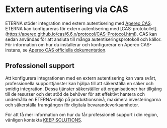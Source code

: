 # Extern autentisering via CAS

ETERNA stöder integration med extern autentisering med [Apereo CAS](https://apereo.github.io/cas/). ETERNA kan konfigureras för extern autentisering med [CAS-protokollet]. (https://apereo.github.io/cas/6.6.x/protocol/CAS-Protocol.html). 
CAS kan sedan användas för att ansluta till många autentiseringsprotokoll och källor. För information om hur du installerar och konfigurerar en Apereo CAS-instans, se [Apereo CAS officiella dokumentation](https://apereo.github.io/cas/).

## Professionell support

Att konfigurera integrationen med en extern autentisering kan vara svårt, professionella supporttjänster kan hjälpa till att säkerställa en säker och smidig integration. Dessa tjänster säkerställer att organisationer har tillgång till de resurser och det stöd de behöver för att effektivt hantera och underhålla en ETERNA-miljö på produktionsnivå, maximera investeringarna och säkerställa framgången för digitala bevarandeverksamheter.

För att få mer information om hur du får professionell support i din region, vänligen kontakta [KEEP SOLUTIONS](https://www.keep.pt/en/contacts-proposals-information-telephone-address).